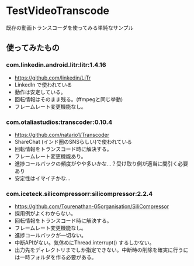 # TestVideoTranscode
既存の動画トランスコーダを使ってみる単純なサンプル

## 使ってみたもの

### com.linkedin.android.litr:litr:1.4.16
- https://github.com/linkedin/LiTr
- LinkedIn で使われている
- 動作は安定している。
- 回転情報はそのまま残る。(ffmpegと同じ挙動)
- フレームレート変更機能なし。
### com.otaliastudios:transcoder:0.10.4
- https://github.com/natario1/Transcoder
- ShareChat (インド圏のSNSらしい)で使われている
- 回転情報をトランスコード時に解決する。
- フレームレート変更機能あり。
- 進捗コールバックの頻度がやや多いかな…？受け取り側が適当に間引く必要あり
- 安定性はイマイチかな…
### com.iceteck.silicompressorr:silicompressor:2.2.4
- https://github.com/Tourenathan-G5organisation/SiliCompressor
- 採用例がよくわからない。
- 回転情報をトランスコード時に解決する。
- フレームレート変更機能なし。
- 進捗コールバックが一切ない。
- 中断APIがない。気休めにThread.interrupt() するしかない。
- 出力先をディレクトリまでしか指定できない。中断時の削除を確実に行うには一時フォルダを作る必要がある。
